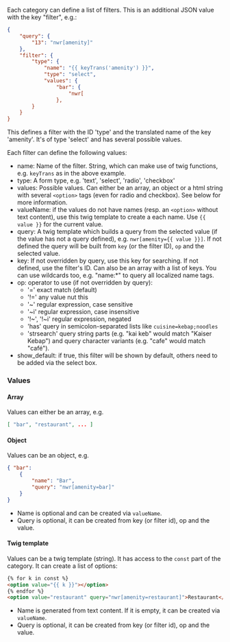 Each category can define a list of filters. This is an additional JSON value with the key "filter", e.g.:

```json
{
    "query": {
        "13": "nwr[amenity]"
    },
    "filter": {
        "type": {
            "name": "{{ keyTrans('amenity') }}",
            "type": "select",
            "values": {
                "bar": {
                    "nwr[
                },
        }
    }
}
```
This defines a filter with the ID 'type' and the translated name of the key 'amenity'. It's of type 'select' and has several possible values.

Each filter can define the following values:
* name: Name of the filter. String, which can make use of twig functions, e.g. `keyTrans` as in the above example.
* type: A form type, e.g. 'text', 'select', 'radio', 'checkbox'
* values: Possible values. Can either be an array, an object or a html string with several `<option>` tags (even for radio and checkbox). See below for more information.
* valueName: if the values do not have names (resp. an `<option>` without text content), use this twig template to create a each name. Use `{{ value }}` for the current value.
* query: A twig template which builds a query from the selected value (if the value has not a query defined), e.g. `nwr[amenity={{ value }}]`. If not defined the query will be built from `key` (or the filter ID), `op` and the selected value.
* key: If not overridden by query, use this key for searching. If not defined, use the filter's ID. Can also be an array with a list of keys. You can use wildcards too, e.g. "name:*" to query all localized name tags.
* op: operator to use (if not overridden by query):
  * '=' exact match (default)
  * '!=' any value nut this
  * '~' regular expression, case sensitive
  * '~i' regular expression, case insensitive
  * '!~', '!~i' regular expression, negated
  * 'has' query in semicolon-separated lists like `cuisine=kebap;noodles`
  * 'strsearch' query string parts (e.g. "kai keb" would match "Kaiser Kebap") and query character variants (e.g. "cafe" would match "café").
* show_default: if true, this filter will be shown by default, others need to be added via the select box.

### Values
#### Array
Values can either be an array, e.g. 
```json
[ "bar", "restaurant", ... ]
```

#### Object
Values can be an object, e.g. 
```json
{ "bar":
    {
        "name": "Bar",
        "query": "nwr[amenity=bar]"
    }
}
```
* Name is optional and can be created via `valueName`.
* Query is optional, it can be created from key (or filter id), op and the value.

#### Twig template
Values can be a twig template (string). It has access to the `const` part of the category. It can create a list of options:

```html
{% for k in const %}
<option value="{{ k }}"></option>
{% endfor %}
<option value="restaurant" query="nwr[amenity=restaurant]">Restaurant</option>
```

* Name is generated from text content. If it is empty, it can be created via `valueName`.
* Query is optional, it can be created from key (or filter id), op and the value.
